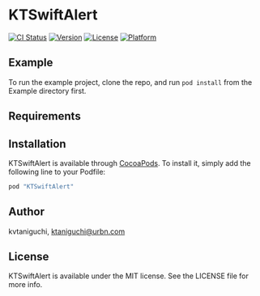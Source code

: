 # KTSwiftAlert

[![CI Status](http://img.shields.io/travis/kvtaniguchi/KTSwiftAlert.svg?style=flat)](https://travis-ci.org/kvtaniguchi/KTSwiftAlert)
[![Version](https://img.shields.io/cocoapods/v/KTSwiftAlert.svg?style=flat)](http://cocoapods.org/pods/KTSwiftAlert)
[![License](https://img.shields.io/cocoapods/l/KTSwiftAlert.svg?style=flat)](http://cocoapods.org/pods/KTSwiftAlert)
[![Platform](https://img.shields.io/cocoapods/p/KTSwiftAlert.svg?style=flat)](http://cocoapods.org/pods/KTSwiftAlert)

## Example

To run the example project, clone the repo, and run `pod install` from the Example directory first.

## Requirements

## Installation

KTSwiftAlert is available through [CocoaPods](http://cocoapods.org). To install
it, simply add the following line to your Podfile:

```ruby
pod "KTSwiftAlert"
```

## Author

kvtaniguchi, ktaniguchi@urbn.com

## License

KTSwiftAlert is available under the MIT license. See the LICENSE file for more info.
